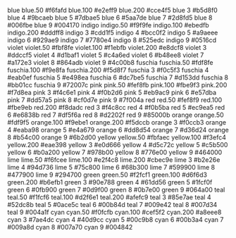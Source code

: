 blue
blue.50
#f6fafd
blue.100
#e2eff9
blue.200
#cce4f5
blue 3
#b5d8f0
blue 4
#9bcaeb
blue 5
#7dbae5
blue 6
#5aa7de
blue 7
#2d8fd5
blue 8
#006fbe
blue 9
#004170
indigo
indigo.50
#f9f9fe
indigo.100
#ebedfb
indigo.200
#dddff8
indigo 3
#cdd1f5
indigo 4
#bcc0f2
indigo 5
#a9aeee
indigo 6
#929ae9
indigo 7
#7780e4
indigo 8
#525edc
indigo 9
#0516cd
violet
violet.50
#fbf8fe
violet.100
#f1ebfb
violet.200
#e8dcf8
violet 3
#ddccf5
violet 4
#d1baf1
violet 5
#c4a6ed
violet 6
#b48ee8
violet 7
#a172e3
violet 8
#864adb
violet 9
#4c00b8
fuschia
fuschia.50
#fdf8fe
fuschia.100
#f9e8fa
fuschia.200
#f5d8f7
fuschia 3
#f0c5f3
fuschia 4
#eab0ef
fuschia 5
#e498ea
fuschia 6
#dc7be5
fuschia 7
#d153dd
fuschia 8
#bb01cc
fuschia 9
#72007c
pink
pink.50
#fef8fb
pink.100
#fbe9f3
pink.200
#f7d8ea
pink 3
#f4c6e1
pink 4
#f0b2d6
pink 5
#eb9ac9
pink 6
#e57dba
pink 7
#dd57a5
pink 8
#cf0d7e
pink 9
#7f004a
red
red.50
#fef8f9
red.100
#fbe9eb
red.200
#f8dadc
red 3
#f4c8cc
red 4
#f0b5ba
red 5
#ec9ea5
red 6
#e6838b
red 7
#df5f6a
red 8
#d2202f
red 9
#85000b
orange
orange.50
#fdf9f5
orange.100
#f9ebe1
orange.200
#f5dccb
orange 3
#f0ccb3
orange 4
#eaba98
orange 5
#e4a679
orange 6
#dd8d54
orange 7
#d36d24
orange 8
#b54c00
orange 9
#6b2d00
yellow
yellow.50
#fbfaec
yellow.100
#f3efc4
yellow.200
#eae398
yellow 3
#e0d666
yellow 4
#d5c72c
yellow 5
#c5b500
yellow 6
#b0a200
yellow 7
#978b00
yellow 8
#776e00
yellow 9
#464000
lime
lime.50
#f6fcee
lime.100
#e2f4c8
lime.200
#cbec9e
lime 3
#b2e26e
lime 4
#94d736
lime 5
#75c800
lime 6
#68b300
lime 7
#599900
lime 8
#477900
lime 9
#294700
green
green.50
#f2fcf1
green.100
#d6f6d3
green.200
#b6efb1
green 3
#90e788
green 4
#61dd56
green 5
#1fcf0f
green 6
#0fb900
green 7
#0d9f00
green 8
#0b7e00
green 9
#064a00
teal
teal.50
#f1fcf6
teal.100
#d2f6e1
teal.200
#afefc9
teal 3
#85e7ae
teal 4
#52dc8b
teal 5
#0ace5c
teal 6
#00b84d
teal 7
#009e42
teal 8
#007d34
teal 9
#004a1f
cyan
cyan.50
#f0fcfb
cyan.100
#cef5f2
cyan.200
#a8eee8
cyan 3
#7ae4dc
cyan 4
#40d9cc
cyan 5
#00c9b8
cyan 6
#00b3a4
cyan 7
#009a8d
cyan 8
#007a70
cyan 9
#004842
